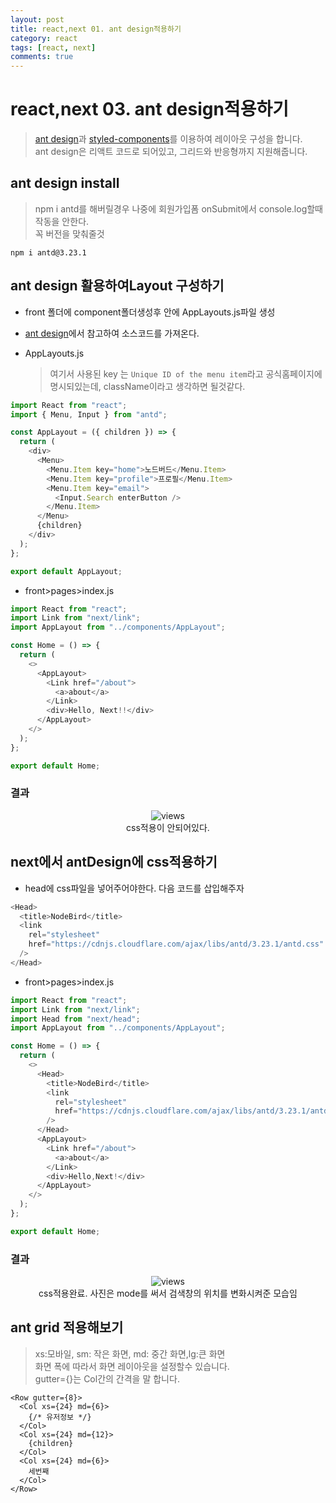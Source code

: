 ```yaml
---
layout: post
title: react,next 01. ant design적용하기
category: react
tags: [react, next]
comments: true
---
```


# react,next 03. ant design적용하기

> [ant design](https://ant.design/docs/react/introduce)과 [styled-components](https://styled-components.com/)를 이용하여 레이아웃 구성을 합니다. <br>
> ant design은 리액트 코드로 되어있고, 그리드와 반응형까지 지원해줍니다.

## ant design install

> npm i antd를 해버릴경우 나중에 회원가입폼 onSubmit에서 console.log할때 작동을 안한다.<br>
> 꼭 버전을 맞춰줄것

```
npm i antd@3.23.1
```

## ant design 활용하여Layout 구성하기

- front 폴더에 component폴더생성후 안에 AppLayouts.js파일 생성

- [ant design](https://ant.design/components/menu/)에서 참고하여 소스코드를 가져온다.

- AppLayouts.js

  > 여기서 사용된 key 는 `Unique ID of the menu item`라고 공식홈페이지에 명시되있는데, className이라고 생각하면 될것같다.

```js
import React from "react";
import { Menu, Input } from "antd";

const AppLayout = ({ children }) => {
  return (
    <div>
      <Menu>
        <Menu.Item key="home">노드버드</Menu.Item>
        <Menu.Item key="profile">프로필</Menu.Item>
        <Menu.Item key="email">
          <Input.Search enterButton />
        </Menu.Item>
      </Menu>
      {children}
    </div>
  );
};

export default AppLayout;
```

- front>pages>index.js

```js
import React from "react";
import Link from "next/link";
import AppLayout from "../components/AppLayout";

const Home = () => {
  return (
    <>
      <AppLayout>
        <Link href="/about">
          <a>about</a>
        </Link>
        <div>Hello, Next!!</div>
      </AppLayout>
    </>
  );
};

export default Home;
```

### 결과

<center>
 <figure>
 <img src="https://media.vlpt.us/images/wndtlr1024/post/98011646-4b3b-4507-a3a4-f1946b6e3284/image.png" alt="views">
 <figcaption>css적용이 안되어있다.
 </figcaption>
 </figure>
 </center>

## next에서 antDesign에 css적용하기

- head에 css파일을 넣어주어야한다. 다음 코드를 삽입해주자

```js
<Head>
  <title>NodeBird</title>
  <link
    rel="stylesheet"
    href="https://cdnjs.cloudflare.com/ajax/libs/antd/3.23.1/antd.css"
  />
</Head>
```

- front>pages>index.js

```js
import React from "react";
import Link from "next/link";
import Head from "next/head";
import AppLayout from "../components/AppLayout";

const Home = () => {
  return (
    <>
      <Head>
        <title>NodeBird</title>
        <link
          rel="stylesheet"
          href="https://cdnjs.cloudflare.com/ajax/libs/antd/3.23.1/antd.css"
        />
      </Head>
      <AppLayout>
        <Link href="/about">
          <a>about</a>
        </Link>
        <div>Hello,Next!</div>
      </AppLayout>
    </>
  );
};

export default Home;
```

### 결과

<center>
 <figure>
 <img src="https://media.vlpt.us/images/wndtlr1024/post/e22ca513-04b4-4ff8-852a-7cfd78197e27/image.png" alt="views">
 <figcaption>css적용완료. 사진은 mode를 써서 검색창의 위치를 변화시켜준 모습임
 </figcaption>
 </figure>
 </center>

## ant grid 적용해보기

> xs:모바일, sm: 작은 화면, md: 중간 화면,lg:큰 화면 <br>
> 화면 폭에 따라서 화면 레이아웃을 설정할수 있습니다. <br>
> gutter={}는 Col간의 간격을 말 합니다.

```
<Row gutter={8}>
  <Col xs={24} md={6}>
    {/* 유저정보 */}
  </Col>
  <Col xs={24} md={12}>
    {children}
  </Col>
  <Col xs={24} md={6}>
    세번째
  </Col>
</Row>
```
